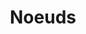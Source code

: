 ---
title: Noeuds
permalink: /diagrammes-de-deploiement/#noeuds
nav_order: 3
parent: Diagrammes de déploiement
---